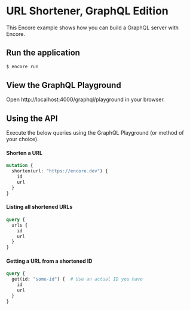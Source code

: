 # URL Shortener, GraphQL Edition

This Encore example shows how you can build a GraphQL server with Encore.

## Run the application
```bash
$ encore run
```

## View the GraphQL Playground
Open http://localhost:4000/graphql/playground in your browser.

## Using the API

Execute the below queries using the GraphQL Playground (or method of your choice).

#### Shorten a URL

```graphql
mutation {
  shorten(url: "https://encore.dev") {
    id
    url
  }
}
```

#### Listing all shortened URLs

```graphql
query {
  urls {
    id
    url
  }
}
```

#### Getting a URL from a shortened ID

```graphql
query {
  get(id: "some-id") {  # Use an actual ID you have
    id
    url
  }
}
```
